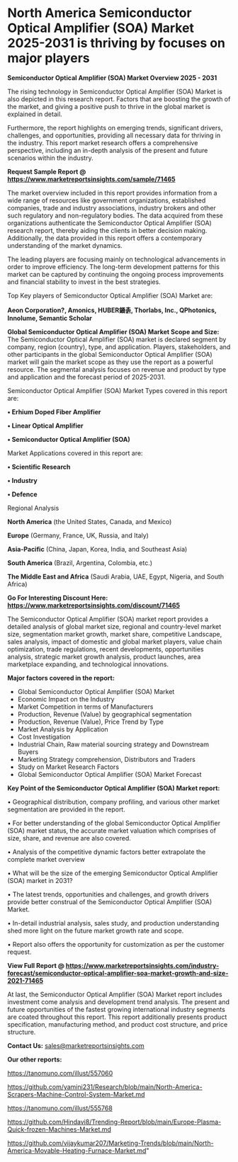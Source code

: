 # North America Semiconductor Optical Amplifier (SOA) Market 2025-2031 is thriving by focuses on major players

<Strong> Semiconductor Optical Amplifier (SOA) Market Overview 2025 - 2031</strong>

The rising technology in Semiconductor Optical Amplifier (SOA) Market is also depicted in this research report. Factors that are boosting the growth of the market, and giving a positive push to thrive in the global market is explained in detail.

Furthermore, the report highlights on emerging trends, significant drivers, challenges, and opportunities, providing all necessary data for thriving in the industry. This report market research offers a comprehensive perspective, including an in-depth analysis of the present and future scenarios within the industry.

<strong>Request Sample Report @ <a href=https://www.marketreportsinsights.com/sample/71465>https://www.marketreportsinsights.com/sample/71465</a></strong>

The market overview included in this report provides information from a wide range of resources like government organizations, established companies, trade and industry associations, industry brokers and other such regulatory and non-regulatory bodies. The data acquired from these organizations authenticate the Semiconductor Optical Amplifier (SOA) research report, thereby aiding the clients in better decision making. Additionally, the data provided in this report offers a contemporary understanding of the market dynamics.

The leading players are focusing mainly on technological advancements in order to improve efficiency. The long-term development patterns for this market can be captured by continuing the ongoing process improvements and financial stability to invest in the best strategies.

Top Key players of Semiconductor Optical Amplifier (SOA) Market are:

<strong>Aeon Corporation?, Amonics, HUBER䥁촑, Thorlabs, Inc., QPhotonics, Innolume, Semantic Scholar</strong>

<strong><b>Global Semiconductor Optical Amplifier (SOA) Market Scope and Size:</b></strong>
The Semiconductor Optical Amplifier (SOA) market is declared segment by company, region (country), type, and application. Players, stakeholders, and other participants in the global Semiconductor Optical Amplifier (SOA) market will gain the market scope as they use the report as a powerful resource. The segmental analysis focuses on revenue and product by type and application and the forecast period of 2025-2031.

Semiconductor Optical Amplifier (SOA) Market Types covered in this report are:

<strong>• Erhium Doped Fiber Amplifier

• Linear Optical Amplifier

• Semiconductor Optical Amplifier (SOA)</strong>

Market Applications covered in this report are:

<strong>• Scientific Research

• Industry

• Defence</strong> 

Regional Analysis

<strong>North America</strong> (the United States, Canada, and Mexico)

<strong>Europe</strong> (Germany, France, UK, Russia, and Italy)

<strong>Asia-Pacific</strong> (China, Japan, Korea, India, and Southeast Asia)

<strong>South America</strong> (Brazil, Argentina, Colombia, etc.)

<strong>The Middle East and Africa</strong> (Saudi Arabia, UAE, Egypt, Nigeria, and South Africa)

<strong>Go For Interesting Discount Here: <a href=https://www.marketreportsinsights.com/discount/71465>https://www.marketreportsinsights.com/discount/71465</a></strong>

The Semiconductor Optical Amplifier (SOA) market report provides a detailed analysis of global market size, regional and country-level market size, segmentation market growth, market share, competitive Landscape, sales analysis, impact of domestic and global market players, value chain optimization, trade regulations, recent developments, opportunities analysis, strategic market growth analysis, product launches, area marketplace expanding, and technological innovations.

<strong><b>Major factors covered in the report:</b></strong>
<ul>
  <li>Global Semiconductor Optical Amplifier (SOA) Market </li>
  <li>Economic Impact on the Industry</li>
  <li>Market Competition in terms of Manufacturers</li>
  <li>Production, Revenue (Value) by geographical segmentation</li>
  <li>Production, Revenue (Value), Price Trend by Type</li>
  <li>Market Analysis by Application</li>
  <li>Cost Investigation</li>
  <li>Industrial Chain, Raw material sourcing strategy and Downstream Buyers</li>
  <li>Marketing Strategy comprehension, Distributors and Traders</li>
  <li>Study on Market Research Factors</li>
  <li>Global Semiconductor Optical Amplifier (SOA) Market Forecast</li>
</ul>

<strong><b>Key Point of the Semiconductor Optical Amplifier (SOA) Market report:</b></strong>

• Geographical distribution, company profiling, and various other market segmentation are provided in the report.

• For better understanding of the global Semiconductor Optical Amplifier (SOA) market status, the accurate market valuation which comprises of size, share, and revenue are also covered.

• Analysis of the competitive dynamic factors better extrapolate the complete market overview

• What will be the size of the emerging Semiconductor Optical Amplifier (SOA) market in 2031?

• The latest trends, opportunities and challenges, and growth drivers provide better construal of the Semiconductor Optical Amplifier (SOA) Market.

• In-detail industrial analysis, sales study, and production understanding shed more light on the future market growth rate and scope.

• Report also offers the opportunity for customization as per the customer request.

<strong><b>View Full Report @ <a href=https://www.marketreportsinsights.com/industry-forecast/semiconductor-optical-amplifier-soa-market-growth-and-size-2021-71465>https://www.marketreportsinsights.com/industry-forecast/semiconductor-optical-amplifier-soa-market-growth-and-size-2021-71465</a></b></strong>


At last, the Semiconductor Optical Amplifier (SOA) Market report includes investment come analysis and development trend analysis. The present and future opportunities of the fastest growing international industry segments are coated throughout this report. This report additionally presents product specification, manufacturing method, and product cost structure, and price structure.

<strong>Contact Us:</strong>
sales@marketreportsinsights.com

<strong>Our other reports:</strong>

<a href=https://tanomuno.com/illust/557060>https://tanomuno.com/illust/557060</a>

<a href=https://github.com/yamini231/Research/blob/main/North-America-Scrapers-Machine-Control-System-Market.md>https://github.com/yamini231/Research/blob/main/North-America-Scrapers-Machine-Control-System-Market.md</a>

<a href=https://tanomuno.com/illust/555768>https://tanomuno.com/illust/555768</a>

<a href=https://github.com/Hindavi8/Trending-Report/blob/main/Europe-Plasma-Quick-frozen-Machines-Market.md>https://github.com/Hindavi8/Trending-Report/blob/main/Europe-Plasma-Quick-frozen-Machines-Market.md</a>

<a href=https://github.com/vijaykumar207/Marketing-Trends/blob/main/North-America-Movable-Heating-Furnace-Market.md>https://github.com/vijaykumar207/Marketing-Trends/blob/main/North-America-Movable-Heating-Furnace-Market.md</a>"
